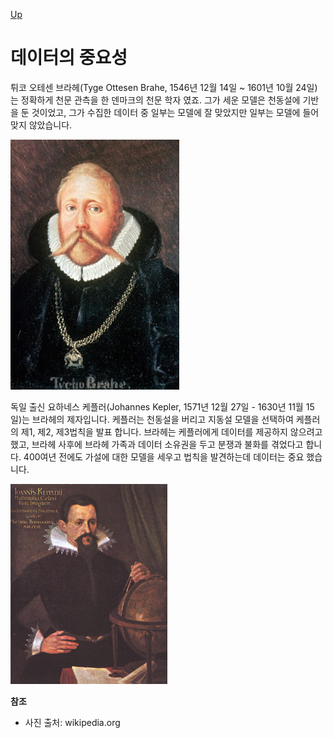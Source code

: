 [Up](index.md)

# 데이터의 중요성

튀코 오테센 브라헤(Tyge Ottesen Brahe, 1546년 12월 14일 ~ 1601년 10월 24일)는 정확하게 천문 관측을 한 덴마크의 천문 학자 였죠. 그가 세운 모델은 천동설에 기반을 둔 것이었고, 그가 수집한 데이터 중 일부는 모델에 잘 맞았지만 일부는 모델에 들어 맞지 않았습니다.

![img](Tycho_Brahe.JPG)

독일 출신 요하네스 케플러(Johannes Kepler, 1571년 12월 27일 - 1630년 11월 15일)는 브라헤의 제자입니다. 케플러는 천동설을 버리고 지동설 모델을 선택하여 케플러의 제1, 제2, 제3법칙을 발표 합니다. 브라헤는 케플러에게 데이터를 제공하지 않으려고 했고, 브라헤 사후에 브라헤 가족과 데이터 소유권을 두고 분쟁과 불화를 겪었다고 합니다. 400여년 전에도 가설에 대한 모델을 세우고 법칙을 발견하는데 데이터는 중요 했습니다.

![img](251px-JKepler.png)

**참조**

- 사진 출처: wikipedia.org
